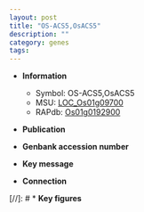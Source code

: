 ```yaml
---
layout: post
title: "OS-ACS5,OsACS5"
description: ""
category: genes
tags: 
---
```


* **Information**  
    + Symbol: OS-ACS5,OsACS5  
    + MSU: [LOC_Os01g09700](http://rice.uga.edu/cgi-bin/ORF_infopage.cgi?orf=LOC_Os01g09700)  
    + RAPdb: [Os01g0192900](http://rapdb.dna.affrc.go.jp/viewer/gbrowse_details/irgsp1?name=Os01g0192900)  

* **Publication**  

* **Genbank accession number**  

* **Key message**  

* **Connection**  

[//]: # * **Key figures**  


